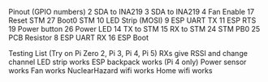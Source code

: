 Pinout (GPIO numbers)
2 SDA to INA219
3 SDA to INA219
4 Fan Enable
17 Reset STM
27 Boot0 STM
10 LED Strip (MOSI)
9 ESP UART TX
11 ESP RTS
19 Power button
26 Power LED
14 TX to STM
15 RX to STM
24 STM PB0
25 PCB Resistor
8 ESP UART RX
16 ESP Boot

Testing List (Try on Pi Zero 2, Pi 3, Pi 4, Pi 5)
  RXs give RSSI and change channel
  LED strip works
  ESP backpack works (Pi 4 only)
  Power sensor works
  Fan works
  NuclearHazard wifi works
  Home wifi works